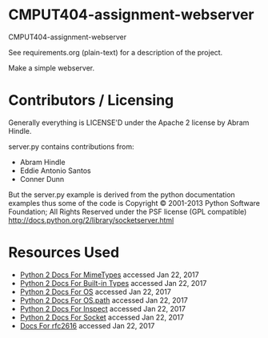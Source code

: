 CMPUT404-assignment-webserver
=============================

CMPUT404-assignment-webserver

See requirements.org (plain-text) for a description of the project.

Make a simple webserver.

Contributors / Licensing
========================

Generally everything is LICENSE'D under the Apache 2 license by Abram Hindle.

server.py contains contributions from:

* Abram Hindle
* Eddie Antonio Santos
* Conner Dunn

But the server.py example is derived from the python documentation
examples thus some of the code is Copyright © 2001-2013 Python
Software Foundation; All Rights Reserved under the PSF license (GPL
compatible) http://docs.python.org/2/library/socketserver.html

Resources Used
==============
* [Python 2 Docs For MimeTypes](https://docs.python.org/2/library/mimetypes.html#module-mimetypes) accessed Jan 22, 2017
* [Python 2 Docs For Built-in Types](https://docs.python.org/2/library/stdtypes.html#bltin-file-objects) accessed Jan 22, 2017
* [Python 2 Docs For OS](https://docs.python.org/2/library/os.html) accessed Jan 22, 2017
* [Python 2 Docs For OS.path](https://docs.python.org/2/library/os.path.html#module-os.path) accessed Jan 22, 2017
* [Python 2 Docs For Inspect](https://docs.python.org/2/library/inspect.html) accessed Jan 22, 2017
* [Python 2 Docs For Socket](https://docs.python.org/2.7/library/socket.html?highlight=sendall#socket.socket.sendall) accessed Jan 22, 2017
* [Docs For rfc2616](https://docs.python.org/2.7/library/socket.html?highlight=sendall#socket.socket.sendall) accessed Jan 22, 2017
